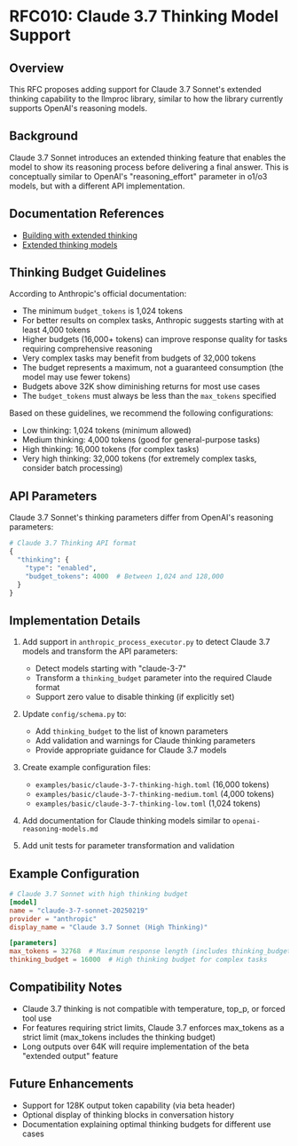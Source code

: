 # RFC010: Claude 3.7 Thinking Model Support

## Overview
This RFC proposes adding support for Claude 3.7 Sonnet's extended thinking capability to the llmproc library, similar to how the library currently supports OpenAI's reasoning models.

## Background
Claude 3.7 Sonnet introduces an extended thinking feature that enables the model to show its reasoning process before delivering a final answer. This is conceptually similar to OpenAI's "reasoning_effort" parameter in o1/o3 models, but with a different API implementation.

## Documentation References
- [Building with extended thinking](https://docs.anthropic.com/en/docs/build-with-claude/extended-thinking)
- [Extended thinking models](https://docs.anthropic.com/en/docs/about-claude/models/extended-thinking-models)

## Thinking Budget Guidelines
According to Anthropic's official documentation:

- The minimum `budget_tokens` is 1,024 tokens
- For better results on complex tasks, Anthropic suggests starting with at least 4,000 tokens
- Higher budgets (16,000+ tokens) can improve response quality for tasks requiring comprehensive reasoning
- Very complex tasks may benefit from budgets of 32,000 tokens
- The budget represents a maximum, not a guaranteed consumption (the model may use fewer tokens)
- Budgets above 32K show diminishing returns for most use cases
- The `budget_tokens` must always be less than the `max_tokens` specified

Based on these guidelines, we recommend the following configurations:
- Low thinking: 1,024 tokens (minimum allowed)
- Medium thinking: 4,000 tokens (good for general-purpose tasks)
- High thinking: 16,000 tokens (for complex tasks)
- Very high thinking: 32,000 tokens (for extremely complex tasks, consider batch processing)

## API Parameters
Claude 3.7 Sonnet's thinking parameters differ from OpenAI's reasoning parameters:

```python
# Claude 3.7 Thinking API format
{
  "thinking": {
    "type": "enabled",
    "budget_tokens": 4000  # Between 1,024 and 128,000
  }
}
```

## Implementation Details

1. Add support in `anthropic_process_executor.py` to detect Claude 3.7 models and transform the API parameters:
   - Detect models starting with "claude-3-7"
   - Transform a `thinking_budget` parameter into the required Claude format
   - Support zero value to disable thinking (if explicitly set)

2. Update `config/schema.py` to:
   - Add `thinking_budget` to the list of known parameters
   - Add validation and warnings for Claude thinking parameters
   - Provide appropriate guidance for Claude 3.7 models

3. Create example configuration files:
   - `examples/basic/claude-3-7-thinking-high.toml` (16,000 tokens)
   - `examples/basic/claude-3-7-thinking-medium.toml` (4,000 tokens)
   - `examples/basic/claude-3-7-thinking-low.toml` (1,024 tokens)

4. Add documentation for Claude thinking models similar to `openai-reasoning-models.md`

5. Add unit tests for parameter transformation and validation

## Example Configuration

```toml
# Claude 3.7 Sonnet with high thinking budget
[model]
name = "claude-3-7-sonnet-20250219"
provider = "anthropic"
display_name = "Claude 3.7 Sonnet (High Thinking)"

[parameters]
max_tokens = 32768  # Maximum response length (includes thinking_budget)
thinking_budget = 16000  # High thinking budget for complex tasks
```

## Compatibility Notes
- Claude 3.7 thinking is not compatible with temperature, top_p, or forced tool use
- For features requiring strict limits, Claude 3.7 enforces max_tokens as a strict limit (max_tokens includes the thinking budget)
- Long outputs over 64K will require implementation of the beta "extended output" feature

## Future Enhancements
- Support for 128K output token capability (via beta header)
- Optional display of thinking blocks in conversation history
- Documentation explaining optimal thinking budgets for different use cases